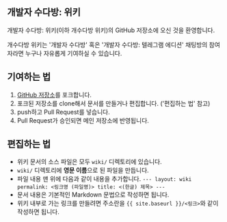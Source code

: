 ## 개발자 수다방: 위키

개발자 수다방: 위키(이하 개수다방 위키)의 GitHub 저장소에 오신 것을 환영합니다.

개수다방 위키는 '개발자 수다방' 혹은 '개발자 수다방: 텔레그램 에디션' 채팅방의 참여자라면 누구나 자유롭게 기여하실 수 있습니다.


## 기여하는 법

1. [GitHub 저장소](https://github.com/devroom-org/wiki)를 포크합니다.
1. 포크된 저장소를 clone해서 문서를 만들거나 편집합니다. ('편집하는 법' 참고)
1. push하고 Pull Request를 넣습니다.
1. Pull Request가 승인되면 메인 저장소에 반영됩니다.

## 편집하는 법

* 위키 문서의 소스 파일은 모두 `wiki/` 디렉토리에 있습니다.
* `wiki/` 디렉토리에 **영문 이름**으로 된 파일을 만듭니다.
* 파일 내용 맨 위에 다음과 같이 내용을 추가합니다.
`---
    layout: wiki
    permalink: <링크명 (파일명)>
    title: <(한글) 제목>
    ---`
* 문서 내용은 기본적인 Markdown 문법으로 작성하면 됩니다.
* 위키 내부로 가는 링크를 만들려면 주소란을 `{{ site.baseurl }}/<링크>`와 같이 작성하면 됩니다.
